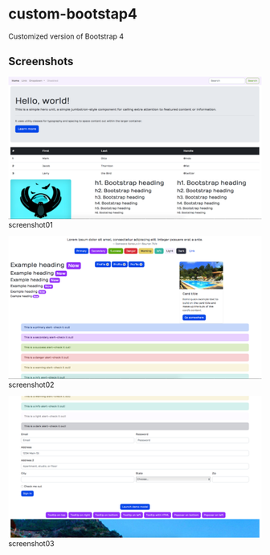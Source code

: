 # custom-bootstap4
Customized version of Bootstrap 4

## Screenshots

![screenshot of the theme](https://github.com/Odle98/custom-bootstap4/blob/master/screenshots/screenshot01.png)
screenshot01

![screenshot of the theme](https://github.com/Odle98/custom-bootstap4/blob/master/screenshots/screenshot02.png)
screenshot02

![screenshot of the theme](https://github.com/Odle98/custom-bootstap4/blob/master/screenshots/screenshot03.png)
screenshot03
